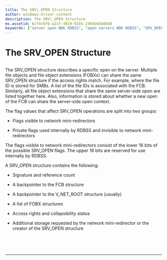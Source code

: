 ```yaml
---
title: The SRV\_OPEN Structure
author: windows-driver-content
description: The SRV\_OPEN Structure
ms.assetid: 6cf4c6f6-a21f-4919-92b5-2403b650d8d0
keywords: ["server open WDK RDBSS", "open servers WDK RDBSS", "SRV_OPEN structure", "data structures WDK file systems", "RDBSS WDK file systems , connection and file structures", "Redirected Drive Buffering Subsystem WDK file systems , connection and file structures", "connection structures WDK RDBSS", "file structures WDK RDBSS", "structures WDK RDBSS", "connection information WDK RDBSS"]
---
```


# The SRV\_OPEN Structure


## <span id="ddk_the_srv_open_structure_if"></span><span id="DDK_THE_SRV_OPEN_STRUCTURE_IF"></span>


The SRV\_OPEN structure describes a specific open on the server. Multiple file objects and file object extensions (FOBXs) can share the same SRV\_OPEN structure if the access rights match. For example, where the file ID is stored for SMBs. A list of the file IDs is associated with the FCB. Similarly, all file object extensions that share the same server-side open are listed together here. Also, information is stored about whether a new open of the FCB can share the server-side open context.

The flag values that affect SRV\_OPEN operations are split into two groups:

-   Flags visible to network mini-redirectors

-   Private flags used internally by RDBSS and invisible to network mini-redirectors

The flags visible to network mini-redirectors consist of the lower 16 bits of the possible SRV\_OPEN flags. The upper 16 bits are reserved for use internally by RDBSS.

A SRV\_OPEN structure contains the following:

-   Signature and reference count

-   A backpointer to the FCB structure

-   A backpointer to the V\_NET\_ROOT structure (usually)

-   A list of FOBX structures

-   Access rights and collapsibility status

-   Additional storage requested by the network mini-redirector or the creator of the SRV\_OPEN structure

 

 


--------------------


